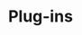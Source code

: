 ---
layout: default

title: "Plug-ins"
description: "Writing ossia score plug-ins in C++"

parent: Development

permalink: /development/plug-ins.html
---